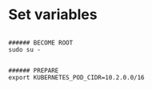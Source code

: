 # Set variables

```

###### BECOME ROOT
sudo su -


###### PREPARE
export KUBERNETES_POD_CIDR=10.2.0.0/16



```
